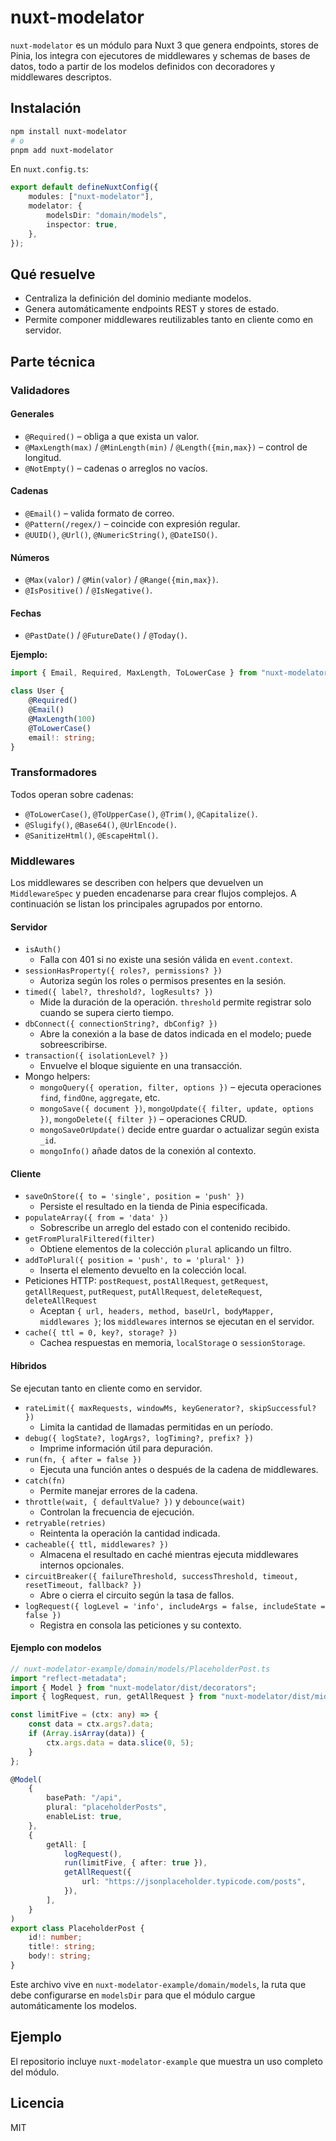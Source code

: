 # nuxt-modelator

`nuxt-modelator` es un módulo para Nuxt 3 que genera endpoints, stores de Pinia, los integra con ejecutores de middlewares y schemas de bases de datos, todo a partir de los modelos definidos con decoradores y middlewares descriptos.

## Instalación

```bash
npm install nuxt-modelator
# o
pnpm add nuxt-modelator
```

En `nuxt.config.ts`:

```ts
export default defineNuxtConfig({
	modules: ["nuxt-modelator"],
	modelator: {
		modelsDir: "domain/models",
		inspector: true,
	},
});
```

## Qué resuelve

-   Centraliza la definición del dominio mediante modelos.
-   Genera automáticamente endpoints REST y stores de estado.
-   Permite componer middlewares reutilizables tanto en cliente como en servidor.

## Parte técnica

### Validadores

#### Generales

-   `@Required()` – obliga a que exista un valor.
-   `@MaxLength(max)` / `@MinLength(min)` / `@Length({min,max})` – control de longitud.
-   `@NotEmpty()` – cadenas o arreglos no vacíos.

#### Cadenas

-   `@Email()` – valida formato de correo.
-   `@Pattern(/regex/)` – coincide con expresión regular.
-   `@UUID()`, `@Url()`, `@NumericString()`, `@DateISO()`.

#### Números

-   `@Max(valor)` / `@Min(valor)` / `@Range({min,max})`.
-   `@IsPositive()` / `@IsNegative()`.

#### Fechas

-   `@PastDate()` / `@FutureDate()` / `@Today()`.

**Ejemplo:**

```ts
import { Email, Required, MaxLength, ToLowerCase } from "nuxt-modelator/dist/decorators";

class User {
	@Required()
	@Email()
	@MaxLength(100)
	@ToLowerCase()
	email!: string;
}
```

### Transformadores

Todos operan sobre cadenas:

-   `@ToLowerCase()`, `@ToUpperCase()`, `@Trim()`, `@Capitalize()`.
-   `@Slugify()`, `@Base64()`, `@UrlEncode()`.
-   `@SanitizeHtml()`, `@EscapeHtml()`.

### Middlewares

Los middlewares se describen con helpers que devuelven un `MiddlewareSpec` y pueden encadenarse para crear flujos complejos. A continuación se listan los principales agrupados por entorno.

#### Servidor

-   `isAuth()`
    -   Falla con 401 si no existe una sesión válida en `event.context`.
-   `sessionHasProperty({ roles?, permissions? })`
    -   Autoriza según los roles o permisos presentes en la sesión.
-   `timed({ label?, threshold?, logResults? })`
    -   Mide la duración de la operación. `threshold` permite registrar solo cuando se supera cierto tiempo.
-   `dbConnect({ connectionString?, dbConfig? })`
    -   Abre la conexión a la base de datos indicada en el modelo; puede sobreescribirse.
-   `transaction({ isolationLevel? })`
    -   Envuelve el bloque siguiente en una transacción.
-   Mongo helpers:
    -   `mongoQuery({ operation, filter, options })` – ejecuta operaciones `find`, `findOne`, `aggregate`, etc.
    -   `mongoSave({ document })`, `mongoUpdate({ filter, update, options })`, `mongoDelete({ filter })` – operaciones CRUD.
    -   `mongoSaveOrUpdate()` decide entre guardar o actualizar según exista `_id`.
    -   `mongoInfo()` añade datos de la conexión al contexto.

#### Cliente

-   `saveOnStore({ to = 'single', position = 'push' })`
    -   Persiste el resultado en la tienda de Pinia especificada.
-   `populateArray({ from = 'data' })`
    -   Sobrescribe un arreglo del estado con el contenido recibido.
-   `getFromPluralFiltered(filter)`
    -   Obtiene elementos de la colección `plural` aplicando un filtro.
-   `addToPlural({ position = 'push', to = 'plural' })`
    -   Inserta el elemento devuelto en la colección local.
-   Peticiones HTTP: `postRequest`, `postAllRequest`, `getRequest`, `getAllRequest`, `putRequest`, `putAllRequest`, `deleteRequest`, `deleteAllRequest`
    -   Aceptan `{ url, headers, method, baseUrl, bodyMapper, middlewares }`; los `middlewares` internos se ejecutan en el servidor.
-   `cache({ ttl = 0, key?, storage? })`
    -   Cachea respuestas en memoria, `localStorage` o `sessionStorage`.

#### Híbridos

Se ejecutan tanto en cliente como en servidor.

-   `rateLimit({ maxRequests, windowMs, keyGenerator?, skipSuccessful? })`
    -   Limita la cantidad de llamadas permitidas en un período.
-   `debug({ logState?, logArgs?, logTiming?, prefix? })`
    -   Imprime información útil para depuración.
-   `run(fn, { after = false })`
    -   Ejecuta una función antes o después de la cadena de middlewares.
-   `catch(fn)`
    -   Permite manejar errores de la cadena.
-   `throttle(wait, { defaultValue? })` y `debounce(wait)`
    -   Controlan la frecuencia de ejecución.
-   `retryable(retries)`
    -   Reintenta la operación la cantidad indicada.
-   `cacheable({ ttl, middlewares? })`
    -   Almacena el resultado en caché mientras ejecuta middlewares internos opcionales.
-   `circuitBreaker({ failureThreshold, successThreshold, timeout, resetTimeout, fallback? })`
    -   Abre o cierra el circuito según la tasa de fallos.
-   `logRequest({ logLevel = 'info', includeArgs = false, includeState = false })`
    -   Registra en consola las peticiones y su contexto.

#### Ejemplo con modelos

```ts
// nuxt-modelator-example/domain/models/PlaceholderPost.ts
import "reflect-metadata";
import { Model } from "nuxt-modelator/dist/decorators";
import { logRequest, run, getAllRequest } from "nuxt-modelator/dist/middlewares";

const limitFive = (ctx: any) => {
	const data = ctx.args?.data;
	if (Array.isArray(data)) {
		ctx.args.data = data.slice(0, 5);
	}
};

@Model(
	{
		basePath: "/api",
		plural: "placeholderPosts",
		enableList: true,
	},
	{
		getAll: [
			logRequest(),
			run(limitFive, { after: true }),
			getAllRequest({
				url: "https://jsonplaceholder.typicode.com/posts",
			}),
		],
	}
)
export class PlaceholderPost {
	id!: number;
	title!: string;
	body!: string;
}
```

Este archivo vive en `nuxt-modelator-example/domain/models`, la ruta que debe configurarse en `modelsDir` para que el módulo cargue automáticamente los modelos.

## Ejemplo

El repositorio incluye `nuxt-modelator-example` que muestra un uso completo del módulo.

## Licencia

MIT

